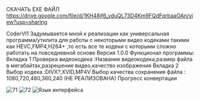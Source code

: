 СКАЧАТЬ EXE ФАЙЛ  https://drive.google.com/file/d/1KH48jf6_yduQL73D4Km9FQdFqrbaaOAn/view?usp=sharing


СoderVI1 Задумывается мной к реализации как универсальная программа/утилита для работы с некоторыми видео кодеками такими как HEVC,FMP4,H264+ ,то есть все те кодеки с которыми сложно работать на повседневной основе 
Версия 1.0.0
Функционал программы:
Вкладка 1
Проверка видеокодека :Название видеокодека,размер файла в мегабайтах,разрешение видео,качество изображения 
Вкладка 2 
Выбор кодека :DIVX?,XVID,MP4V 
Выбор качества сохранения файла : 1080,720,480,360,240  (НЕ РЕАЛИЗОВАНА)
Прогресс конвертации


![71](https://github.com/fo0bas/coderVI1/assets/158994442/74b11dfc-40fd-44c0-b1f0-50df5b295151)
![72](https://github.com/fo0bas/coderVI1/assets/158994442/f7037e35-d2d6-4f95-875e-5ba46696064c)
![Язык интерфейса](https://github.com/fo0bas/coderVI1/assets/158994442/3e2646b8-5056-4674-b8f3-2206116775db)
